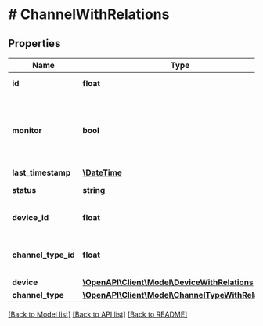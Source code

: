 # # ChannelWithRelations

## Properties

Name | Type | Description | Notes
------------ | ------------- | ------------- | -------------
**id** | **float** | Automatically generated ID | [optional] 
**monitor** | **bool** | Enable channel monitoring - data recording - by setting to true | 
**last_timestamp** | [**\DateTime**](\DateTime.md) | Timestamp | [optional] 
**status** | **string** | Channel Status | [optional] 
**device_id** | **float** | ID of Device that Channel belongs to | 
**channel_type_id** | **float** | ID of ChannelType associated with Channel | 
**device** | [**\OpenAPI\Client\Model\DeviceWithRelations**](DeviceWithRelations.md) |  | [optional] 
**channel_type** | [**\OpenAPI\Client\Model\ChannelTypeWithRelations**](ChannelTypeWithRelations.md) |  | [optional] 

[[Back to Model list]](../../README.md#documentation-for-models) [[Back to API list]](../../README.md#documentation-for-api-endpoints) [[Back to README]](../../README.md)


